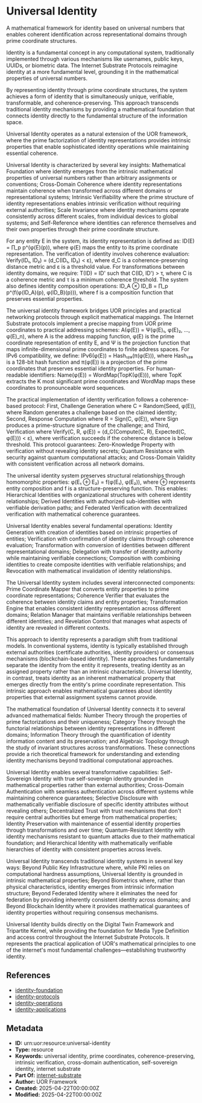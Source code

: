 # Universal Identity

A mathematical framework for identity based on universal numbers that enables coherent identification across representational domains through prime coordinate structures.

Identity is a fundamental concept in any computational system, traditionally implemented through various mechanisms like usernames, public keys, UUIDs, or biometric data. The Internet Substrate Protocols reimagine identity at a more fundamental level, grounding it in the mathematical properties of universal numbers.

By representing identity through prime coordinate structures, the system achieves a form of identity that is simultaneously unique, verifiable, transformable, and coherence-preserving. This approach transcends traditional identity mechanisms by providing a mathematical foundation that connects identity directly to the fundamental structure of the information space.

Universal Identity operates as a natural extension of the UOR framework, where the prime factorization of identity representations provides intrinsic properties that enable sophisticated identity operations while maintaining essential coherence.

Universal Identity is characterized by several key insights: Mathematical Foundation where identity emerges from the intrinsic mathematical properties of universal numbers rather than arbitrary assignments or conventions; Cross-Domain Coherence where identity representations maintain coherence when transformed across different domains or representational systems; Intrinsic Verifiability where the prime structure of identity representations enables intrinsic verification without requiring external authorities; Scale Invariance where identity mechanisms operate consistently across different scales, from individual devices to global systems; and Self-Reference where identities can reference themselves and their own properties through their prime coordinate structure.

For any entity E in the system, its identity representation is defined as: ID(E) = ∏_p p^(φ(E)(p)), where φ(E) maps the entity to its prime coordinate representation. The verification of identity involves coherence evaluation: Verify(ID₁, ID₂) = (d_C(ID₁, ID₂) < ε), where d_C is a coherence-preserving distance metric and ε is a threshold value. For transformations between identity domains, we require: T(ID) = ID' such that C(ID, ID') > τ, where C is a coherence metric and τ is a minimum coherence threshold. The system also defines identity composition operations: ID_A ⊗ ID_B = ∏_p p^(f(φ(ID_A)(p), φ(ID_B)(p))), where f is a composition function that preserves essential properties.

The universal identity framework bridges UOR principles and practical networking protocols through explicit mathematical mappings. The Internet Substrate protocols implement a precise mapping from UOR prime coordinates to practical addressing schemes: A(φ(E)) = Ψ(φ(E)₁, φ(E)₂, ..., φ(E)_n), where A is the address mapping function, φ(E) is the prime coordinate representation of entity E, and Ψ is the projection function that maps infinite-dimensional prime coordinates to finite address spaces. For IPv6 compatibility, we define: IPv6(φ(E)) = Hash₁₂₈(π(φ(E))), where Hash₁₂₈ is a 128-bit hash function and π(φ(E)) is a projection of the prime coordinates that preserves essential identity properties. For human-readable identifiers: Name(φ(E)) = WordMap(TopK(φ(E))), where TopK extracts the K most significant prime coordinates and WordMap maps these coordinates to pronounceable word sequences.

The practical implementation of identity verification follows a coherence-based protocol: First, Challenge Generation where C = Random(Seed, φ(E)), where Random generates a challenge based on the claimed identity; Second, Response Computation where R = Sign(C, φ(E)), where Sign produces a prime-structure signature of the challenge; and Third, Verification where Verify(C, R, φ(E)) = (d_C(Compute(C, R), Expected(C, φ(E))) < ε), where verification succeeds if the coherence distance is below threshold. This protocol guarantees: Zero-Knowledge Property with verification without revealing identity secrets; Quantum Resistance with security against quantum computational attacks; and Cross-Domain Validity with consistent verification across all network domains.

The universal identity system preserves structural relationships through homomorphic properties: φ(E₁ ⊕ E₂) = f(φ(E₁), φ(E₂)), where ⊕ represents entity composition and f is a structure-preserving function. This enables: Hierarchical Identities with organizational structures with coherent identity relationships; Derived Identities with authorized sub-identities with verifiable derivation paths; and Federated Verification with decentralized verification with mathematical coherence guarantees.

Universal Identity enables several fundamental operations: Identity Generation with creation of identities based on intrinsic properties of entities; Verification with confirmation of identity claims through coherence evaluation; Transformation with conversion of identities between different representational domains; Delegation with transfer of identity authority while maintaining verifiable connections; Composition with combining identities to create composite identities with verifiable relationships; and Revocation with mathematical invalidation of identity relationships.

The Universal Identity system includes several interconnected components: Prime Coordinate Mapper that converts entity properties to prime coordinate representations; Coherence Verifier that evaluates the coherence between identity claims and entity properties; Transformation Engine that enables consistent identity representation across different domains; Relation Manager that maintains verifiable relationships between different identities; and Revelation Control that manages what aspects of identity are revealed in different contexts.

This approach to identity represents a paradigm shift from traditional models. In conventional systems, identity is typically established through external authorities (certificate authorities, identity providers) or consensus mechanisms (blockchain-based identity). These approaches fundamentally separate the identity from the entity it represents, treating identity as an assigned property rather than an intrinsic characteristic. Universal Identity, in contrast, treats identity as an inherent mathematical property that emerges directly from the entity's prime coordinate representation. This intrinsic approach enables mathematical guarantees about identity properties that external assignment systems cannot provide.

The mathematical foundation of Universal Identity connects it to several advanced mathematical fields: Number Theory through the properties of prime factorizations and their uniqueness; Category Theory through the functorial relationships between identity representations in different domains; Information Theory through the quantification of identity information content and its preservation; and Algebraic Topology through the study of invariant structures across transformations. These connections provide a rich theoretical framework for understanding and extending identity mechanisms beyond traditional computational approaches.

Universal Identity enables several transformative capabilities: Self-Sovereign Identity with true self-sovereign identity grounded in mathematical properties rather than external authorities; Cross-Domain Authentication with seamless authentication across different systems while maintaining coherence guarantees; Selective Disclosure with mathematically verifiable disclosure of specific identity attributes without revealing others; Decentralized Trust with trust mechanisms that don't require central authorities but emerge from mathematical properties; Identity Preservation with maintenance of essential identity properties through transformations and over time; Quantum-Resistant Identity with identity mechanisms resistant to quantum attacks due to their mathematical foundation; and Hierarchical Identity with mathematically verifiable hierarchies of identity with consistent properties across levels.

Universal Identity transcends traditional identity systems in several key ways: Beyond Public Key Infrastructure where, while PKI relies on computational hardness assumptions, Universal Identity is grounded in intrinsic mathematical properties; Beyond Biometrics where, rather than physical characteristics, identity emerges from intrinsic information structure; Beyond Federated Identity where it eliminates the need for federation by providing inherently consistent identity across domains; and Beyond Blockchain Identity where it provides mathematical guarantees of identity properties without requiring consensus mechanisms.

Universal Identity builds directly on the Digital Twin Framework and Tripartite Kernel, while providing the foundation for Media Type Definition and access control throughout the Internet Substrate Protocols. It represents the practical application of UOR's mathematical principles to one of the internet's most fundamental challenges—establishing trustworthy identity.

## References

- [identity-foundation](./identity-foundation.md)
- [identity-protocols](./identity-protocols.md)
- [identity-operations](./identity-operations.md)
- [identity-applications](./identity-applications.md)

## Metadata

- **ID:** urn:uor:resource:universal-identity
- **Type:** resource
- **Keywords:** universal identity, prime coordinates, coherence-preserving, intrinsic verification, cross-domain authentication, self-sovereign identity, internet substrate
- **Part Of:** [internet-substrate](../Topics/internet-substrate.md)
- **Author:** UOR Framework
- **Created:** 2025-04-22T00:00:00Z
- **Modified:** 2025-04-22T00:00:00Z
